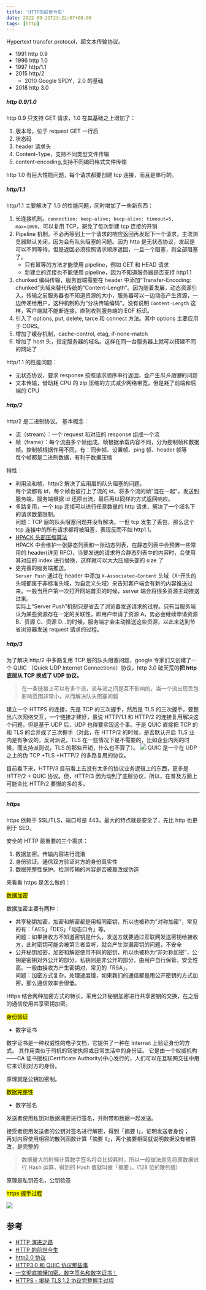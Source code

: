 ```yaml
---
title: 'HTTP的前世今生'
date: 2022-09-21T23:22:07+08:00
tags: [http]
---
```


Hypertext transfer protocol，超文本传输协议。

- 1991 http 0.9
- 1996 http 1.0
- 1997 http/1.1
- 2015 http/2
  - 2010 Google SPDY，2.0 的基础
- 2018 http 3.0

##### http 0.9/1.0

http 0.9 只支持 GET 请求，1.0 在其基础之上增加了：

1. 版本号，位于 request GET 一行后
2. 状态码
3. header 请求头
4. Content-Type，支持不同类型文件传输
5. content-encoding,支持不同编码格式文件传输

http 1.0 有巨大性能问题，每个请求都要创建 tcp 连接，而且是串行的。

##### http/1.1

http/1.1 主要解决了 1.0 的性能问题，同时增加了一些新东西：

1. 长连接机制。`connection: keep-alive; keep-alive: timeout=5, max=1000`，可以复用 TCP，避免了每次新建 tcp 连接的开销
2. Pipeline 机制。不必再等到上一个请求的响应返回再发起下一个请求，主流浏览器默认关闭，因为会有队头阻塞的问题。因为 http 是无状态协议，发起是可以不同等待，但是返回必须按照请求顺序返回，一旦一个阻塞，则全部阻塞了。
   - 只有幂等的方法才能使用 pipeline，例如 GET 和 HEAD 请求
   - 新建立的连接也不能使用 pipeline，因为不知道服务器是否支持 http1.1
3. chunked 编码传输，服务器端需要在 header 中添加“Transfer-Encoding: chunked”头域来替代传统的“Content-Length”。因为随着发展，动态资源引入，传输之前服务器也不知道资源的大小，服务器可以一边动态产生资源，一边传递给用户，这种机制称为“分块传输编码”。没有说明 `Content-Length` 这样，客户端就不能断连接，直到收到服务端的 EOF 标识。
4. 引入了 options, put, delete, tarce 和 connect 方法。其中 options 主要应用于 CORS。
5. 增加了缓存机制，cache-control, etag, if-none-match
6. 增加了 host 头，指定服务器的域名。这样在同一台服务器上就可以搭建不同的网站了

http/1.1 的性能问题：

- 无状态协议，要求 response 按照请求顺序串行返回，会产生*队头阻塞*的问题
- 文本传输，借助耗 CPU 的 zip 压缩的方式减少网络带宽，但是耗了前端和后端的 CPU

##### http/2

http/2 是二进制协议。
基本概念：

- 流（stream）：一个 request 和对应的 response 组成一个流
- 帧（frame）：每个流由多个帧组成。帧根据承载内容不同，分为控制帧和数据帧。控制帧根据作用不同，有：同步帧、设置帧、ping 帧、header 帧等  
  每个帧都是二进制数据，有利于数据压缩

特性：

- 利用流和帧，http/2 解决了应用层的队头阻塞的问题。  
  每个流都有 id，每个帧也被打上了流的 id，将多个流的帧"混在一起"，发送到服务端，服务端根据 id 还原出流，最后再以同样的方式返回响应。
- 多路复用，一个 tcp 连接可以进行任意数量的 http 请求，解决了一个域名下的请求数量限制。  
  问题：TCP 层的队头阻塞问题并没有解决。一但 tcp 发生了丢包，那么这个 tcp 连接中的所有请求都将被阻塞，表现反而不如 http1.1。
- [HPACK 头部压缩算法](https://zhuanlan.zhihu.com/p/51241802)  
  HPACK 中会维护一张静态列表和一张动态列表，在静态列表中会预置一些常用的 header(详见 RFC)，当要发送的请求符合静态列表中的内容时，会使用其对应的 index 进行替换，这样就可以大大压缩头部的 size 了
- 更完善的服务端推送。  
  `Server Push` 通过在 header 中添加 `X-Associated-Content` 头域（X-开头的头域都属于非标准头域，为自定义头域）来告知客户端会有新的内容推送过来。一般当用户第一次打开网站首页的时候，server 端会将很多资源主动推送过来。  
  实际上“Server Push”机制只是省去了浏览器发送请求的过程。只有当服务端认为某些资源存在一定的关联性，即用户申请了资源 A，势必会继续申请资源 B、资源 C、资源 D...的时候，服务端才会主动推送这些资源，以此来达到节省浏览器发送 request 请求的过程。

##### http/3

为了解决 http/2 中多路复用 TCP 层的队头阻塞问题，google 专家们又创建了一个 QUIC （Quick UDP Internet Connections）协议，http 3.0 破天荒的**把 http 底层从 TCP 换成了 UDP 协议。**

> 在一条链接上可以有多个流，流与流之间是互不影响的，当一个流出现丢包影响范围非常小，从而解决队头阻塞问题

建立一个 HTTPS 的连接，先是 TCP 的三次握手，然后是 TLS 的三次握手，要整出六次网络交互，一个链接才建好，虽说 HTTP/1.1 和 HTTP/2 的连接复用解决这个问题，但是基于 UDP 后，UDP 也得要实现这个事。于是 QUIC 直接把 TCP 的和 TLS 的合并成了三次握手（对此，在 HTTP/2 的时候，是否默认开启 TLS 业内是有争议的，反对派说，TLS 在一些情况下是不需要的，比如企业内网的时候，而支持派则说，TLS 的那些开销，什么也不算了）。
![](https://cdn.staticaly.com/gh/yokiizx/picgo@master/img/202210251606478.png)
QUIC 是一个在 UDP 之上的伪 TCP +TLS +HTTP/2 的多路复用的协议。

目前看下来，HTTP/3 目前看上去没有太多的协议业务逻辑上的东西，更多是 HTTP/2 + QUIC 协议。但，HTTP/3 因为动到了底层协议，所以，在普及方面上可能会比 HTTP/2 要慢的多的多。

---

##### https

https 依赖于 SSL/TLS，端口号是 443，最大的特点就是安全了，先比 http 也更利于 SEO。

安全的 HTTP 最重要的三个需求：

1. 数据加密。传输内容进行混淆
2. 身份验证。通信双方验证对方的身份真实性
3. 数据完整性保护。检测传输的内容是否被篡改或伪造

来看看 https 是怎么做的：

<mark>数据加密</mark>

数据加密主要有两种：

- 共享秘钥加密，加密和解密都是用相同密钥，所以也被称为"对称加密"，常见的有：「AES」「DES」「动态口令」等。  
  问题：如果接收方不知道密钥是什么，发送方就要通过互联网发送密钥给接收方，此时密钥可能会被第三者监听，就会产生泄漏密钥的问题，不安全
- 公开秘钥加密，加密和解密使用不同的密钥，所以也被称为“非对称加密”，公钥是密钥对外公开的部分，私钥则是非公开的部分，由用户自行保管，安全性高。一般由接收方产生密钥对，常见的「RSA」。  
  问题：加密方式复杂，处理速度慢，如果我们的通信都是用公开密钥的方式加密，那么通信效率会很低。

Https 结合两种加密方式的特长，采用公开秘钥加密进行共享密钥的交换，在之后的通信使用共享密钥加密。

<mark>身份验证</mark>

- 数字证书

数字证书是一种权威性的电子文档，它提供了一种在 Internet 上验证身份的方式。 其作用类似于司机的驾驶执照或日常生活中的身份证。 它是由一个权威机构——CA 证书授权(Certificate Authority)中心发行的，人们可以在互联网交往中用它来识别对方的身份。

原理就是公钥加密制。

<mark>数据完整性</mark>

- 数字签名

发送者使用私钥对数据摘要进行签名，并附带和数据一起发送。

接受者使用发送者的公钥对签名进行解密，得到「摘要 I」，证明发送者身份；  
再对内容使用相容的散列函数计算「摘要 II」，两个摘要相同就说明数据没有被篡改，是完整的

> 数据量大的时候计算数字签名将会比较耗时，所以一般做法是先将原数据进行 Hash 运算，得到的 Hash 值就叫做「摘要」。(128 位的散列值)

原理是私钥签名，公钥验签

<mark>https 握手过程</mark>

![](https://cdn.staticaly.com/gh/yokiizx/picgo@master/img/202210272237638.jpeg)

## 参考

- [HTTP 演进之路](https://www.zhihu.com/column/c_1050708448047706112)
- [HTTP 的前世今生](https://coolshell.cn/articles/19840.html)
- [http2.0 协议](https://juejin.cn/post/6844903984524705800)
- [HTTP3.0 和 QUIC 协议那些事](https://blog.csdn.net/wolfGuiDao/article/details/108729560)
- [一文彻底搞懂加密、数字签名和数字证书！](https://segmentfault.com/a/1190000024523772)
- [HTTPS - 揭秘 TLS 1.2 协议完整握手过程](https://www.51cto.com/article/698090.html)
